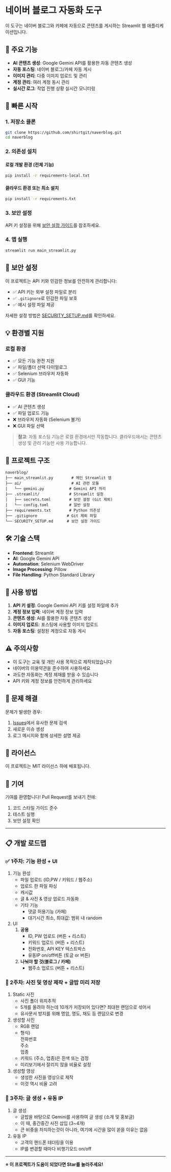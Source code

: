 # 네이버 블로그 자동화 도구

이 도구는 네이버 블로그와 카페에 자동으로 콘텐츠를 게시하는 Streamlit 웹 애플리케이션입니다.

## 🌟 주요 기능

- **AI 콘텐츠 생성**: Google Gemini API를 활용한 자동 콘텐츠 생성
- **자동 포스팅**: 네이버 블로그/카페 자동 게시
- **이미지 관리**: 다중 이미지 업로드 및 관리
- **계정 관리**: 여러 계정 동시 관리
- **실시간 로그**: 작업 진행 상황 실시간 모니터링

## 🚀 빠른 시작

### 1. 저장소 클론
```bash
git clone https://github.com/shirtgit/naverblog.git
cd naverblog
```

### 2. 의존성 설치

#### 로컬 개발 환경 (전체 기능)
```bash
pip install -r requirements-local.txt
```

#### 클라우드 환경 또는 최소 설치
```bash
pip install -r requirements.txt
```

### 3. 보안 설정
API 키 설정을 위해 [보안 설정 가이드](SECURITY_SETUP.md)를 참조하세요.

### 4. 앱 실행
```bash
streamlit run main_streamlit.py
```

## 🔐 보안 설정

이 프로젝트는 API 키와 민감한 정보를 안전하게 관리합니다:

- ✅ API 키는 외부 설정 파일로 분리
- ✅ `.gitignore`로 민감한 파일 보호
- ✅ 예시 설정 파일 제공

자세한 설정 방법은 [SECURITY_SETUP.md](SECURITY_SETUP.md)를 확인하세요.

## 💡 환경별 지원

### 로컬 환경
- ✅ 모든 기능 완전 지원
- ✅ 파일/폴더 선택 다이얼로그
- ✅ Selenium 브라우저 자동화
- ✅ GUI 기능

### 클라우드 환경 (Streamlit Cloud)
- ✅ AI 콘텐츠 생성
- ✅ 파일 업로드 기능
- ❌ 브라우저 자동화 (Selenium 불가)
- ❌ GUI 파일 선택

> **참고**: 자동 포스팅 기능은 로컬 환경에서만 작동합니다. 클라우드에서는 콘텐츠 생성 및 관리 기능만 사용 가능합니다.

## 📁 프로젝트 구조

```
naverblog/
├── main_streamlit.py        # 메인 Streamlit 앱
├── ai/                      # AI 관련 모듈
│   └── gemini.py           # Gemini API 처리
├── .streamlit/             # Streamlit 설정
│   ├── secrets.toml        # 보안 설정 (Git 제외)
│   └── config.toml         # 일반 설정
├── requirements.txt        # Python 의존성
├── .gitignore             # Git 제외 파일
└── SECURITY_SETUP.md      # 보안 설정 가이드
```

## 🛠️ 기술 스택

- **Frontend**: Streamlit
- **AI**: Google Gemini API
- **Automation**: Selenium WebDriver
- **Image Processing**: Pillow
- **File Handling**: Python Standard Library

## 📝 사용 방법

1. **API 키 설정**: Google Gemini API 키를 설정 파일에 추가
2. **계정 정보 입력**: 네이버 계정 정보 입력
3. **콘텐츠 생성**: AI를 활용한 자동 콘텐츠 생성
4. **이미지 업로드**: 포스팅에 사용할 이미지 업로드
5. **자동 포스팅**: 설정된 계정으로 자동 게시

## ⚠️ 주의사항

- 이 도구는 교육 및 개인 사용 목적으로 제작되었습니다
- 네이버의 이용약관을 준수하여 사용하세요
- 과도한 자동화는 계정 제재를 받을 수 있습니다
- API 키와 계정 정보를 안전하게 관리하세요

## 🐛 문제 해결

문제가 발생한 경우:

1. [Issues](https://github.com/shirtgit/naverblog/issues)에서 유사한 문제 검색
2. 새로운 이슈 생성
3. 로그 메시지와 함께 상세한 설명 제공

## 📄 라이선스

이 프로젝트는 MIT 라이선스 하에 배포됩니다.

## 🤝 기여

기여를 환영합니다! Pull Request를 보내기 전에:

1. 코드 스타일 가이드 준수
2. 테스트 실행
3. 보안 설정 확인

---

## 📋 개발 로드맵

### ✅ 1주차: 기능 완성 + UI
1. 기능 완성
   - 파일 업로드 (ID,PW / 키워드 / 웹주소)
   - 업로드 한 파일 파싱
   - 캐시값
   - 글 & 사진 & 영상 업로드 자동화
   - 기타 기능
     - 댓글 허용기능 (카페)
     - 대기시간 최소, 최대값: 범위 내 random
2. UI
   1. **공용**
      - ID, PW 업로드 (버튼 + 리스트)
      - 키워드 업로드 (버튼 + 리스트)
      - 전화번호, API KEY 텍스트박스
      - 유동IP on/off버튼 (토글 or 버튼)  
   2. **나눠야 할 것(블로그 / 카페)**
      - 웹주소 업로드 (버튼 + 리스트)

### 🔄 2주차: 사진 및 영상 제작 + 글밥 미리 저장
1. Static 사진
    - 사진 폴더 위치추적
    - 5개를 올려야 하는데 10개가 저장되어 있다면? 최대한 랜덤으로 섞어서
    - 유사문서 방지를 위해 명암, 명도, 채도 등 랜덤으로 변경
2. 생성할 사진
   - RGB 랜덤
   - 형식)  
     전화번호  
     주소  
     업종
   - 키워드 (주소, 업종)은 흰색 또는 검정
   - 미리보기에서 잘리지 않을 비율로 설정
3. 생성할 영상
   - 생성한 사진을 영상으로 제작
   - 이것 역시 비율 고려

### 🎯 3주차: 글 생성 + 유동 IP
1. 글 생성
   - 글밥을 바탕으로 Gemini를 사용하여 글 생성 (소개 및 홍보글)
   - 이 때, 중간중간 사진 삽입 (3~4개)
   - 큰 비중을 차지하는것이 아니라, 여기에 시간을 많이 쏟을 이유는 없음
2. 유동 IP
   - 고객의 핸드폰 테더링을 이용
   - IP를 변경할 때마다 비행기모드 on/off

---

**⭐ 이 프로젝트가 도움이 되었다면 Star를 눌러주세요!**